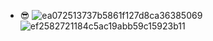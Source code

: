 - 😎
![ea072513737b5861f127d8ca36385069](https://github.com/user-attachments/assets/1a0b7cf6-93e1-4532-a24b-fde501f43cca) 
![ef2582721184c5ac19abb59c15923b11](https://github.com/user-attachments/assets/3df67516-70ec-4389-a177-0bccbd90c3ad)


<!---
justbeekind/justbeekind is a ✨ special ✨ repository because its `README.md` (this file) appears on your GitHub profile.
You can click the Preview link to take a look at your changes.
--->

